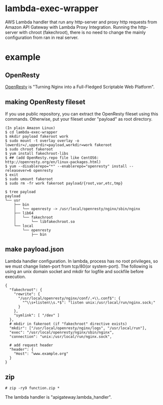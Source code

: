 # lambda-exec-wrapper
AWS Lambda handler that run any http-server and proxy http requests from Amazon API Gateway with Lambda Proxy Integration.
Running the http-server with chroot (fakechroot), there is no need to change the mainly configuration from ran in real server.

# example
## OpenResty
[OpenResty](http://openresty.org/) is "Turning Nginx into a Full-Fledged Scriptable Web Platform".

## making OpenResty fileset
If you use public repository, you can extract the OpenResty fileset using this commands.
Otherwise, put your fileset under "payload" as root directory.

```
(In plain Amazon Linux)
$ cd lambda-exec-wrapper
$ mkdir payload fakeroot work
$ sudo mount -t overlay overlay -o lowerdir=/,upperdir=payload,workdir=work fakeroot
$ sudo chroot fakeroot
$ yum install fakechroot-libs
$ ## (add OpenResty.repo file like CentOS6: http://openresty.org/en/linux-packages.html)
$ yum --disablerepo="*" --enablerepo="openresty" install --releasever=6 openresty
$ exit
$ sudo umount fakeroot
$ sudo rm -fr work fakeroot payload/{root,var,etc,tmp}

$ tree payload
payload
└── usr
    ├── bin
    │   └── openresty -> /usr/local/openresty/nginx/sbin/nginx
    ├── lib64
    │   └── fakechroot
    │       └── libfakechroot.so
    └── local
        └── openresty
            ├── bin
```

## make payload.json
Lambda handler configuration.
In lambda, process has no root privileges, so we must change listen-port from tcp/80(or system-port).
The following is using an unix domain socket and mkdir for logfile and sockfile before execution.

```
{
  "fakechroot": {
    "rewrite": {
      "/usr/local/openresty/nginx/conf/.+\\.conf$": {
        "^\\s+listen\\s.*$": "listen unix:/usr/local/run/nginx.sock;"
      }
    },
    "symlink": [ "/dev" ]
  },
  # mkdir in fakeroot (if "fakechroot" directive exists)
  "mkdir": ["/usr/local/openresty/nginx/logs", "/usr/local/run"],
  "exec": "/usr/local/openresty/nginx/sbin/nginx",
  "connection": "unix:/usr/local/run/nginx.sock",

  # add request header
  "header": {
    "Host": "www.example.org"
  }
}
```

## zip
```
# zip -ry9 function.zip *
```

The lambda handler is "apigateway.lambda_handler".

